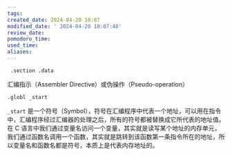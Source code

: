 ```yaml
---
tags: 
created_date: 2024-04-20 10:07
modified_date: ' 2024-04-20 10:07:48'
review_date: 
pomodoro_time: 
used_time: 
aliases:
---
```

	 .section .data
汇编指示（Assembler Directive）或伪操作（Pseudo-operation）


	.globl _start

`_start` 是一个符号（Symbol），符号在汇编程序中代表一个地址，可以用在指令中，汇编程序经过汇编器的处理之后，所有的符号都被替换成它所代表的地址值。在 C 语言中我们通过变量名访问一个变量，其实就是读写某个地址的内存单元，我们通过函数名调用一个函数，其实就是跳转到该函数第一条指令所在的地址，所以变量名和函数名都是符号，本质上是代表内存地址的。

